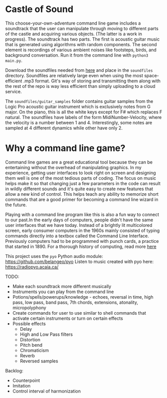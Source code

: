 # Castle of Sound

This choose-your-own-adventure command line game includes a soundtrack that the user can manipulate through moving to different parts of the castle and acquiring various objects. (The latter is a work in progress). The soundtrack has two parts. The first is acoustic guitar music that is generated using algorithms with random components. The second element is recordings of various ambient noises like footsteps, birds, and background conversation. Run it from the command line with `python3 main.py`.

Download the soundfiles needed from [here](https://drive.google.com/drive/folders/1GT2uNe9idCnJlRWD0WYllIviSZOjfrqh?usp=sharing) and place in the `soundfiles` directory. Soundfiles are relatively large even when using the most space-efficient .mp3 format. Git's way of storing and transmitting them along with the rest of the repo is way less efficient than simply uploading to a cloud service.

The `soundfiles/guitar_samples` folder contains guitar samples from the Logic Pro acoustic guitar instrument which is exclusively notes from G major. On the piano, this is all the white keys except for F# which replaces F natural. The soundfiles have labels of the form MidiNumber-Velocity, where the velocity is a number between 1 and 4. Interestingly, some notes are sampled at 4 different dynamics while other have only 2.

# Why a command line game?

Command line games are a great educational tool because they can be entertaining without the overhead of manipulating graphics. In my experience, getting user interfaces to look right on screen and designing them well is one of the most tedious parts of coding. The focus on music helps make it so that changing just a few parameters in the code can result in wildly different sounds and it's quite easy to create new features that allow a new kind of control. This helps teach any ability to memorize short commands that are a good primer for becoming a command line wizard in the future.

Playing with a command line program like this is also a fun way to connect to our past.In the early days of computers, people didn't have the same user interfaces that we have today. Instead of a brightly lit multicolored screen, early consumer computers in the 1960s mainly consisted of typing commands directly into a textbox called the Command Line Interface. Previously computers had to be programmed with punch cards, a practice that started in 1890. For a thorough history of computing, read more [here](https://plato.stanford.edu/entries/computing-history/) 

This project uses the `pyo` Python audio module: https://github.com/belangeo/pyo
Listen to music created with pyo here: https://radiopyo.acaia.ca/

TODO:
 - Make each soundtrack more different musically
 - Instruments you can play from the command line
 - Potions/spells/powerups/knowledge - echoes, reversal in time, high pass, low pass, band pass, 7th chords, extensions, atonality, micropolyphony
 - Create commands for user to use similar to shell commands that activate certain instruments or turn on certain effects
 - Possible effects
    - Delay
    - High and Low Pass filters
    - Distortion
    - Pitch bend
    - Chromaticism
    - Reverb
    - Reversed samples

Backlog:
 - Counterpoint
 - Imitation
 - Control interval of harmonization



